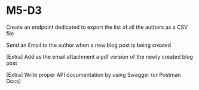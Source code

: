 # M5-D3

Create an endpoint dedicated to export the list of all the authors as a CSV file
 

Send an Email to the author when a new blog post is being created
 

[Extra] Add as the email attachment a pdf version of the newly created blog post
 

[Extra] Write proper API documentation by using Swagger (or Postman Docs)
